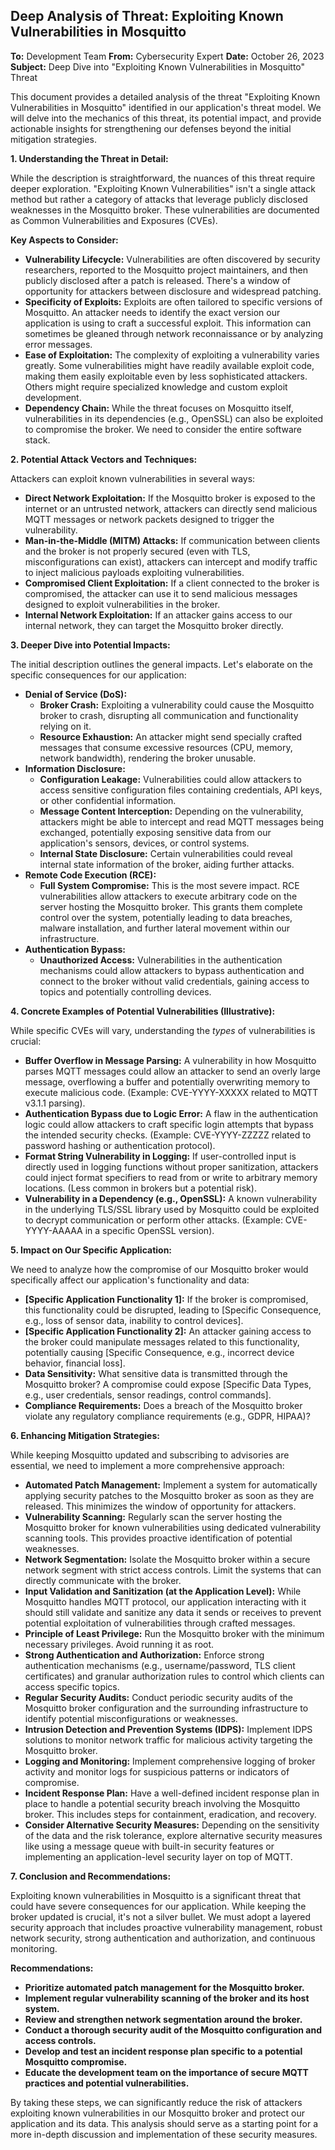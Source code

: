 ## Deep Analysis of Threat: Exploiting Known Vulnerabilities in Mosquitto

**To:** Development Team
**From:** Cybersecurity Expert
**Date:** October 26, 2023
**Subject:** Deep Dive into "Exploiting Known Vulnerabilities in Mosquitto" Threat

This document provides a detailed analysis of the threat "Exploiting Known Vulnerabilities in Mosquitto" identified in our application's threat model. We will delve into the mechanics of this threat, its potential impact, and provide actionable insights for strengthening our defenses beyond the initial mitigation strategies.

**1. Understanding the Threat in Detail:**

While the description is straightforward, the nuances of this threat require deeper exploration. "Exploiting Known Vulnerabilities" isn't a single attack method but rather a category of attacks that leverage publicly disclosed weaknesses in the Mosquitto broker. These vulnerabilities are documented as Common Vulnerabilities and Exposures (CVEs).

**Key Aspects to Consider:**

* **Vulnerability Lifecycle:** Vulnerabilities are often discovered by security researchers, reported to the Mosquitto project maintainers, and then publicly disclosed after a patch is released. There's a window of opportunity for attackers between disclosure and widespread patching.
* **Specificity of Exploits:** Exploits are often tailored to specific versions of Mosquitto. An attacker needs to identify the exact version our application is using to craft a successful exploit. This information can sometimes be gleaned through network reconnaissance or by analyzing error messages.
* **Ease of Exploitation:** The complexity of exploiting a vulnerability varies greatly. Some vulnerabilities might have readily available exploit code, making them easily exploitable even by less sophisticated attackers. Others might require specialized knowledge and custom exploit development.
* **Dependency Chain:**  While the threat focuses on Mosquitto itself, vulnerabilities in its dependencies (e.g., OpenSSL) can also be exploited to compromise the broker. We need to consider the entire software stack.

**2. Potential Attack Vectors and Techniques:**

Attackers can exploit known vulnerabilities in several ways:

* **Direct Network Exploitation:** If the Mosquitto broker is exposed to the internet or an untrusted network, attackers can directly send malicious MQTT messages or network packets designed to trigger the vulnerability.
* **Man-in-the-Middle (MITM) Attacks:** If communication between clients and the broker is not properly secured (even with TLS, misconfigurations can exist), attackers can intercept and modify traffic to inject malicious payloads exploiting vulnerabilities.
* **Compromised Client Exploitation:**  If a client connected to the broker is compromised, the attacker can use it to send malicious messages designed to exploit vulnerabilities in the broker.
* **Internal Network Exploitation:** If an attacker gains access to our internal network, they can target the Mosquitto broker directly.

**3. Deeper Dive into Potential Impacts:**

The initial description outlines the general impacts. Let's elaborate on the specific consequences for our application:

* **Denial of Service (DoS):**
    * **Broker Crash:** Exploiting a vulnerability could cause the Mosquitto broker to crash, disrupting all communication and functionality relying on it.
    * **Resource Exhaustion:** An attacker might send specially crafted messages that consume excessive resources (CPU, memory, network bandwidth), rendering the broker unusable.
* **Information Disclosure:**
    * **Configuration Leakage:** Vulnerabilities could allow attackers to access sensitive configuration files containing credentials, API keys, or other confidential information.
    * **Message Content Interception:** Depending on the vulnerability, attackers might be able to intercept and read MQTT messages being exchanged, potentially exposing sensitive data from our application's sensors, devices, or control systems.
    * **Internal State Disclosure:**  Certain vulnerabilities could reveal internal state information of the broker, aiding further attacks.
* **Remote Code Execution (RCE):**
    * **Full System Compromise:** This is the most severe impact. RCE vulnerabilities allow attackers to execute arbitrary code on the server hosting the Mosquitto broker. This grants them complete control over the system, potentially leading to data breaches, malware installation, and further lateral movement within our infrastructure.
* **Authentication Bypass:**
    * **Unauthorized Access:** Vulnerabilities in the authentication mechanisms could allow attackers to bypass authentication and connect to the broker without valid credentials, gaining access to topics and potentially controlling devices.

**4. Concrete Examples of Potential Vulnerabilities (Illustrative):**

While specific CVEs will vary, understanding the *types* of vulnerabilities is crucial:

* **Buffer Overflow in Message Parsing:** A vulnerability in how Mosquitto parses MQTT messages could allow an attacker to send an overly large message, overflowing a buffer and potentially overwriting memory to execute malicious code. (Example: CVE-YYYY-XXXXX related to MQTT v3.1.1 parsing).
* **Authentication Bypass due to Logic Error:** A flaw in the authentication logic could allow attackers to craft specific login attempts that bypass the intended security checks. (Example: CVE-YYYY-ZZZZZ related to password hashing or authentication protocol).
* **Format String Vulnerability in Logging:** If user-controlled input is directly used in logging functions without proper sanitization, attackers could inject format specifiers to read from or write to arbitrary memory locations. (Less common in brokers but a potential risk).
* **Vulnerability in a Dependency (e.g., OpenSSL):** A known vulnerability in the underlying TLS/SSL library used by Mosquitto could be exploited to decrypt communication or perform other attacks. (Example: CVE-YYYY-AAAAA in a specific OpenSSL version).

**5. Impact on Our Specific Application:**

We need to analyze how the compromise of our Mosquitto broker would specifically affect our application's functionality and data:

* **[Specific Application Functionality 1]:** If the broker is compromised, this functionality could be disrupted, leading to [Specific Consequence, e.g., loss of sensor data, inability to control devices].
* **[Specific Application Functionality 2]:**  An attacker gaining access to the broker could manipulate messages related to this functionality, potentially causing [Specific Consequence, e.g., incorrect device behavior, financial loss].
* **Data Sensitivity:**  What sensitive data is transmitted through the Mosquitto broker?  A compromise could expose [Specific Data Types, e.g., user credentials, sensor readings, control commands].
* **Compliance Requirements:**  Does a breach of the Mosquitto broker violate any regulatory compliance requirements (e.g., GDPR, HIPAA)?

**6. Enhancing Mitigation Strategies:**

While keeping Mosquitto updated and subscribing to advisories are essential, we need to implement a more comprehensive approach:

* **Automated Patch Management:** Implement a system for automatically applying security patches to the Mosquitto broker as soon as they are released. This minimizes the window of opportunity for attackers.
* **Vulnerability Scanning:** Regularly scan the server hosting the Mosquitto broker for known vulnerabilities using dedicated vulnerability scanning tools. This provides proactive identification of potential weaknesses.
* **Network Segmentation:** Isolate the Mosquitto broker within a secure network segment with strict access controls. Limit the systems that can directly communicate with the broker.
* **Input Validation and Sanitization (at the Application Level):** While Mosquitto handles MQTT protocol, our application interacting with it should still validate and sanitize any data it sends or receives to prevent potential exploitation of vulnerabilities through crafted messages.
* **Principle of Least Privilege:** Run the Mosquitto broker with the minimum necessary privileges. Avoid running it as root.
* **Strong Authentication and Authorization:** Enforce strong authentication mechanisms (e.g., username/password, TLS client certificates) and granular authorization rules to control which clients can access specific topics.
* **Regular Security Audits:** Conduct periodic security audits of the Mosquitto broker configuration and the surrounding infrastructure to identify potential misconfigurations or weaknesses.
* **Intrusion Detection and Prevention Systems (IDPS):** Implement IDPS solutions to monitor network traffic for malicious activity targeting the Mosquitto broker.
* **Logging and Monitoring:** Implement comprehensive logging of broker activity and monitor logs for suspicious patterns or indicators of compromise.
* **Incident Response Plan:** Have a well-defined incident response plan in place to handle a potential security breach involving the Mosquitto broker. This includes steps for containment, eradication, and recovery.
* **Consider Alternative Security Measures:** Depending on the sensitivity of the data and the risk tolerance, explore alternative security measures like using a message queue with built-in security features or implementing an application-level security layer on top of MQTT.

**7. Conclusion and Recommendations:**

Exploiting known vulnerabilities in Mosquitto is a significant threat that could have severe consequences for our application. While keeping the broker updated is crucial, it's not a silver bullet. We must adopt a layered security approach that includes proactive vulnerability management, robust network security, strong authentication and authorization, and continuous monitoring.

**Recommendations:**

* **Prioritize automated patch management for the Mosquitto broker.**
* **Implement regular vulnerability scanning of the broker and its host system.**
* **Review and strengthen network segmentation around the broker.**
* **Conduct a thorough security audit of the Mosquitto configuration and access controls.**
* **Develop and test an incident response plan specific to a potential Mosquitto compromise.**
* **Educate the development team on the importance of secure MQTT practices and potential vulnerabilities.**

By taking these steps, we can significantly reduce the risk of attackers exploiting known vulnerabilities in our Mosquitto broker and protect our application and its data. This analysis should serve as a starting point for a more in-depth discussion and implementation of these security measures.
